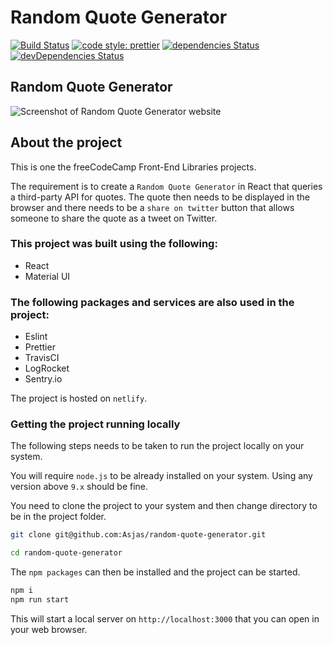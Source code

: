 # Random Quote Generator

[![Build Status](https://travis-ci.org/Asjas/freecodecamp-random-quote-generator.svg?branch=master)](https://travis-ci.org/Asjas/random-quote-generator)
[![code style: prettier](https://img.shields.io/badge/code_style-prettier-ff69b4.svg?style=flat-square)](https://github.com/prettier/prettier)
[![dependencies Status](https://david-dm.org/asjas/freecodecamp-random-quote-generator/status.svg)](https://david-dm.org/asjas/freecodecamp-random-quote-generator)
[![devDependencies Status](https://david-dm.org/asjas/freecodecamp-random-quote-generator/dev-status.svg)](https://david-dm.org/asjas/freecodecamp-random-quote-generator?type=dev)

## Random Quote Generator

![Screenshot of Random Quote Generator website](https://res.cloudinary.com/asjas/image/upload/v1546331029/freecodecamp%20projects/randomquotegenerator.png 'Image that shows how the Random Quote Generator website looks')

## About the project

This is one the freeCodeCamp Front-End Libraries projects.

The requirement is to create a `Random Quote Generator` in React that queries a
third-party API for quotes. The quote then needs to be displayed in the browser and there
needs to be a `share on twitter` button that allows someone to share the quote as a tweet
on Twitter.

### This project was built using the following:

- React
- Material UI

### The following packages and services are also used in the project:

- Eslint
- Prettier
- TravisCI
- LogRocket
- Sentry.io

The project is hosted on `netlify`.

### Getting the project running locally

The following steps needs to be taken to run the project locally on your system.

You will require `node.js` to be already installed on your system. Using any version above
`9.x` should be fine.

You need to clone the project to your system and then change directory to be in the
project folder.

```sh
git clone git@github.com:Asjas/random-quote-generator.git

cd random-quote-generator
```

The `npm packages` can then be installed and the project can be started.

```sh
npm i
npm run start
```

This will start a local server on `http://localhost:3000` that you can open in your web
browser.
